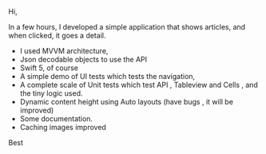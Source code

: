 Hi,

In a few hours, I developed a simple application that shows articles, and when clicked, it goes a detail.
- I used MVVM architecture, 
- Json decodable objects to use the API 
- Swift 5, of course 
- A simple demo of UI tests which tests the navigation,
- A complete scale of Unit tests which test API , Tableview and Cells , and the tiny logic used.
- Dynamic content height using Auto layouts (have bugs , it will be improved)
- Some documentation. 
- Caching images improved

Best
